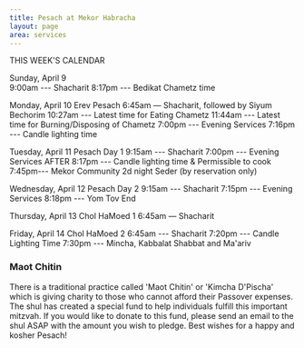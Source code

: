 ```yaml
---
title: Pesach at Mekor Habracha
layout: page
area: services
---
```


THIS WEEK'S CALENDAR

Sunday,  April 9  
9:00am ---  Shacharit
8:17pm --- Bedikat Chametz time

Monday, April 10   Erev Pesach
6:45am — Shacharit, followed by Siyum Bechorim
10:27am --- Latest time for Eating Chametz
11:44am ---  Latest time for Burning/Disposing of Chametz
7:00pm --- Evening Services
7:16pm --- Candle lighting time

Tuesday, April 11   Pesach Day 1
9:15am --- Shacharit
7:00pm --- Evening Services 
AFTER 8:17pm --- Candle lighting time & Permissible to cook
7:45pm--- Mekor Community 2d night Seder (by reservation only)

Wednesday, April 12   Pesach Day 2
9:15am --- Shacharit
7:15pm --- Evening Services
8:18pm --- Yom Tov End

Thursday, April 13   Chol HaMoed 1
6:45am — Shacharit

Friday, April 14   Chol HaMoed 2
6:45am --- Shacharit
7:20pm --- Candle Lighting Time
7:30pm ---  Mincha, Kabbalat Shabbat and Ma'ariv
   

### Maot Chitin

There is a traditional practice called 'Maot Chitin' or 'Kimcha D'Pischa' which is giving charity to those who cannot afford their Passover expenses. The shul has created a special fund to help individuals fulfill this important mitzvah. If you would like to donate to this fund, please send an email to the shul ASAP with the amount you wish to pledge. 
Best wishes for a happy and kosher Pesach!

